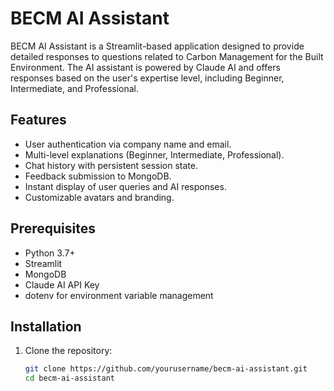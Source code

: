 # BECM AI Assistant

BECM AI Assistant is a Streamlit-based application designed to provide detailed responses to questions related to Carbon Management for the Built Environment. The AI assistant is powered by Claude AI and offers responses based on the user's expertise level, including Beginner, Intermediate, and Professional.

## Features

- User authentication via company name and email.
- Multi-level explanations (Beginner, Intermediate, Professional).
- Chat history with persistent session state.
- Feedback submission to MongoDB.
- Instant display of user queries and AI responses.
- Customizable avatars and branding.

## Prerequisites

- Python 3.7+
- Streamlit
- MongoDB
- Claude AI API Key
- dotenv for environment variable management

## Installation

1. Clone the repository:

   ```bash
   git clone https://github.com/yourusername/becm-ai-assistant.git
   cd becm-ai-assistant

